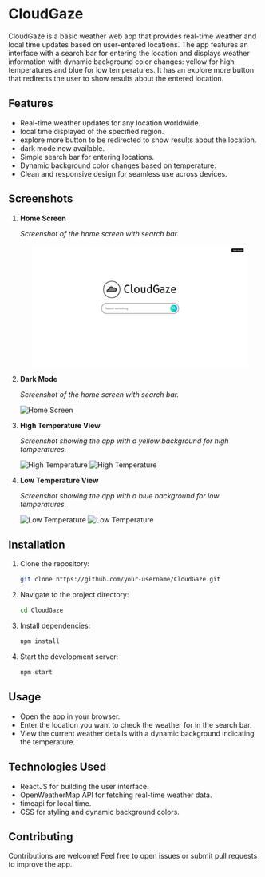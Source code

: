 # CloudGaze

CloudGaze is a basic weather web app that provides real-time weather and local time updates based on user-entered locations. The app features an interface with a search bar for entering the location and displays weather information with dynamic background color changes: yellow for high temperatures and blue for low temperatures. It has an explore more button that redirects the user to show results about the entered location.

## Features
- Real-time weather updates for any location worldwide.
- local time displayed of the specified region.
- explore more button to be redirected to show results about the location.
- dark mode now available.
- Simple search bar for entering locations.
- Dynamic background color changes based on temperature.
- Clean and responsive design for seamless use across devices.

## Screenshots
1. **Home Screen**
   
   _Screenshot of the home screen with search bar._
   <p align="center">
      <img src="images/home_page.png" alt= "get_started" width="90%" />
   </p>

2. **Dark Mode**
   
   _Screenshot of the home screen with search bar._

   ![Home Screen](./screenshots/home_screen_dark.png)

2. **High Temperature View**
   
   _Screenshot showing the app with a yellow background for high temperatures._

   ![High Temperature](./screenshots/high_temperature.png)
   ![High Temperature](./screenshots/high_temperature.png)

3. **Low Temperature View**
   
   _Screenshot showing the app with a blue background for low temperatures._

   ![Low Temperature](./screenshots/low_temperature.png)
   ![Low Temperature](./screenshots/low_temperature.png)

## Installation
1. Clone the repository:
   ```bash
   git clone https://github.com/your-username/CloudGaze.git

2. Navigate to the project directory:
   ```bash
   cd CloudGaze

3. Install dependencies:
   ```bash
   npm install

4. Start the development server:
   ```bash
   npm start

## Usage
- Open the app in your browser.
- Enter the location you want to check the weather for in the search bar.
- View the current weather details with a dynamic background indicating the temperature.

## Technologies Used
- ReactJS for building the user interface.
- OpenWeatherMap API for fetching real-time weather data.
- timeapi for local time.
- CSS for styling and dynamic background colors.

## Contributing
Contributions are welcome! Feel free to open issues or submit pull requests to improve the app.

